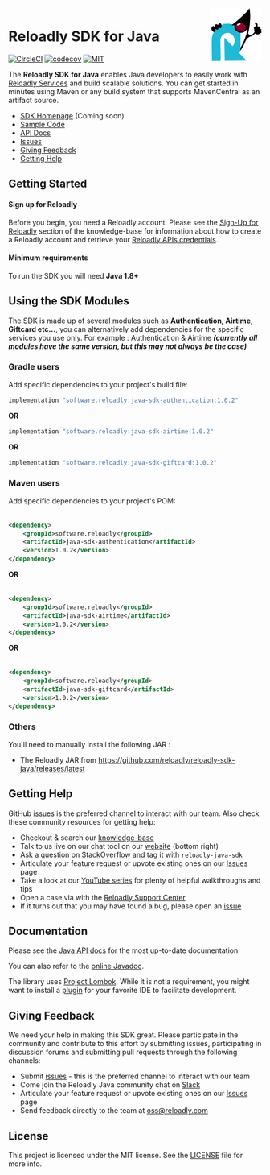 <img src="icon.png" width="100" height="105" align="right" alt="reloadly-java-icon"/>

<!--
  Title: Reloadly SDK for Java
  Description: Reloadly Java SDK for sending Airtime Topups to over 4 billion mobile phones.
  Author: Reloadly
  -->
  
# Reloadly SDK for Java

[![CircleCI][circle-ci-badge]][circle-ci-url]
[![codecov][codecov-badge]][codecov-url]
[![MIT][mit-badge]][mit-url]

[//]: # ([![Maven Central][maven-badge]][maven-url])

The **Reloadly SDK for Java** enables Java developers to easily work with [Reloadly Services][reloadly-main-site]
and build scalable solutions. You can get started in minutes using Maven or any build system that supports MavenCentral
as an artifact source.

* [SDK Homepage][sdk-website] (Coming soon)
* [Sample Code][sample-code]
* [API Docs][docs-api]
* [Issues][sdk-issues]
* [Giving Feedback](#giving-feedback)
* [Getting Help](#getting-help)

## Getting Started

#### Sign up for Reloadly ####

Before you begin, you need a Reloadly account. Please see the [Sign-Up for Reloadly][reloadly-signup-help] section of
the knowledge-base for information about how to create a Reloadly account and retrieve
your [Reloadly APIs credentials][api-credentials-help].

#### Minimum requirements ####

To run the SDK you will need **Java 1.8+**

## Using the SDK Modules

The SDK is made up of several modules such as **Authentication, Airtime, Giftcard etc...**, you can alternatively add
dependencies for the specific services you use only. For example : Authentication & Airtime
***(currently all modules have the same version, but this may not always be the case)***

### Gradle users

Add specific dependencies to your project's build file:

```groovy
implementation "software.reloadly:java-sdk-authentication:1.0.2"
```

**OR**

```groovy
implementation "software.reloadly:java-sdk-airtime:1.0.2"
```

**OR**

```groovy
implementation "software.reloadly:java-sdk-giftcard:1.0.2"
```

### Maven users

Add specific dependencies to your project's POM:

```xml

<dependency>
    <groupId>software.reloadly</groupId>
    <artifactId>java-sdk-authentication</artifactId>
    <version>1.0.2</version>
</dependency>
```

**OR**

```xml

<dependency>
    <groupId>software.reloadly</groupId>
    <artifactId>java-sdk-airtime</artifactId>
    <version>1.0.2</version>
</dependency>
```

**OR**

```xml

<dependency>
    <groupId>software.reloadly</groupId>
    <artifactId>java-sdk-giftcard</artifactId>
    <version>1.0.2</version>
</dependency>
```

### Others

You'll need to manually install the following JAR :

- The Reloadly JAR from <https://github.com/reloadly/reloadly-sdk-java/releases/latest>

## Getting Help

GitHub [issues][sdk-issues] is the preferred channel to interact with our team. Also check these community resources for
getting help:

* Checkout & search our [knowledge-base][reloadly-knowledge-base]
* Talk to us live on our chat tool on our [website][reloadly-main-site] (bottom right)
* Ask a question on [StackOverflow][stack-overflow] and tag it with `reloadly-java-sdk`
* Articulate your feature request or upvote existing ones on our [Issues][features] page
* Take a look at our [YouTube series][youtube-series] for plenty of helpful walkthroughs and tips
* Open a case via with the [Reloadly Support Center][support-center]
* If it turns out that you may have found a bug, please open an [issue][sdk-issues]

## Documentation

Please see the [Java API docs][api-docs] for the most up-to-date documentation.

You can also refer to the [online Javadoc][javadoc].

The library uses [Project Lombok][lombok]. While it is not a requirement, you might want to install
a [plugin][lombok-plugins] for your favorite IDE to facilitate development.

## Giving Feedback

We need your help in making this SDK great. Please participate in the community and contribute to this effort by
submitting issues, participating in discussion forums and submitting pull requests through the following channels:

* Submit [issues][sdk-issues] - this is the preferred channel to interact with our team
* Come join the Reloadly Java community chat on [Slack][slack]
* Articulate your feature request or upvote existing ones on our [Issues][features] page
* Send feedback directly to the team at oss@reloadly.com

## License

This project is licensed under the MIT license. See the [LICENSE](LICENSE) file for more info.

[reloadly-main-site]: https://www.reloadly.com/

[sdk-website]: https://docs.reloadly.com/devtools/toolbox/libraries-and-sdks

[reloadly-signup-help]: https://faq.reloadly.com/en/articles/2307724-how-do-i-register-for-my-free-account

[api-credentials-help]: https://faq.reloadly.com/en/articles/3519543-locating-your-api-credentials

[sdk-issues]: https://github.com/reloadly/reloadly-sdk-java/issues

[sdk-license]: http://www.reloadly.com/software/apache2.0/

[slack]: https://reloadly-developers.slack.com/

[sample-code]: https://github.com/reloadly/reloadly-sdk-java/blob/master/SAMPLE-CODE.md

[docs-api]: https://developers.reloadly.com

[features]: https://github.com/reloadly/reloadly-sdk-java/issues?q=is%3Aopen+is%3Aissue+label%3A%22feature-request%22

[api-docs]: https://developers.reloadly.com

[javadoc]: https://reloadly.dev/reloadly-java

[lombok]: https://projectlombok.org

[lombok-plugins]: https://projectlombok.org/setup/overview

[mit-badge]: http://img.shields.io/:license-mit-blue.svg?style=flat

[mit-url]: https://github.com/reloadly/reloadly-sdk-java/raw/master/LICENSE

[maven-badge]: https://maven-badges.herokuapp.com/maven-central/software.reloadly/java-sdk/badge.svg

[maven-url]: https://maven-badges.herokuapp.com/maven-central/software.reloadly/java-sdk

[circle-ci-badge]: https://circleci.com/gh/Reloadly/reloadly-sdk-java.svg?style=svg&circle-token=f06dbc5f2511715447dd8d62ff00065cb245701e

[circle-ci-url]: https://circleci.com/gh/Reloadly/reloadly-sdk-java/tree/main

[codecov-badge]: https://codecov.io/gh/reloadly/reloadly-sdk-java/branch/main/graph/badge.svg?token=8U89VKQ2BF

[codecov-url]: https://app.codecov.io/gh/reloadly/reloadly-sdk-java

[youtube-series]: https://www.youtube.com/watch?v=TbXC4Ic8x30&t=141s&ab_channel=Reloadly

[reloadly-knowledge-base]: https://faq.reloadly.com

[stack-overflow]: http://stackoverflow.com/questions/tagged/reloadly-reloadly-sdk

[support-center]: https://faq.reloadly.com/en/articles/3423196-contacting-support
